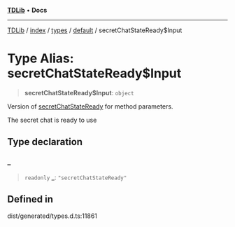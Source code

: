 [**TDLib**](../../../../../../README.md) • **Docs**

***

[TDLib](../../../../../../modules.md) / [index](../../../../../README.md) / [types](../../../README.md) / [default](../README.md) / secretChatStateReady$Input

# Type Alias: secretChatStateReady$Input

> **secretChatStateReady$Input**: `object`

Version of [secretChatStateReady](secretChatStateReady.md) for method parameters.

The secret chat is ready to use

## Type declaration

### \_

> `readonly` **\_**: `"secretChatStateReady"`

## Defined in

dist/generated/types.d.ts:11861
